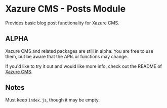 # Xazure CMS - Posts Module

Provides basic blog post functionality for Xazure CMS.

## ALPHA

Xazure CMS and related packages are still in alpha. You are free to use them,
but be aware that the APIs or functions may change.

If you'd like to try it out and would like more info, check out the
README of [Xazure CMS](https://github.com/samanime/xazure-cms]). 

## Notes

Must keep `index.js`, though it may be empty.